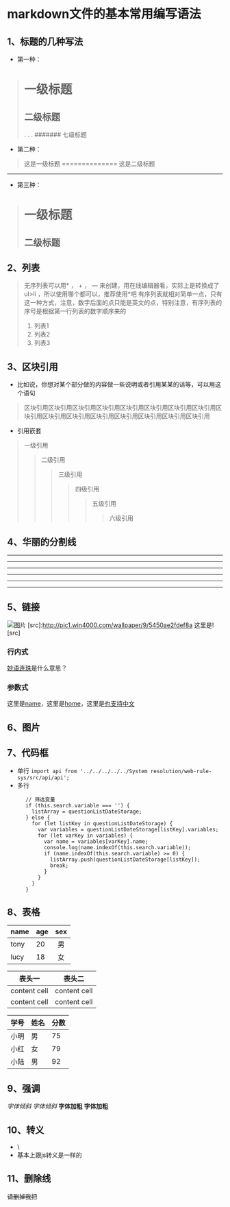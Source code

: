 # markdown文件的基本常用编写语法

## 1、标题的几种写法

* 第一种：
> # 一级标题
> ## 二级标题
>   .
>   .
>   .
> ####### 七级标题
* 第二种：
> 这是一级标题
==============
> 这是二级标题
-------------
* 第三种：
> # 一级标题 #
> ## 二级标题 ##

## 2、列表

> 无序列表可以用* ， + ， — 来创建，用在线编辑器看，实际上是转换成了ul>li ，所以使用哪个都可以，推荐使用*吧
> 有序列表就相对简单一点，只有这一种方式，注意，数字后面的点只能是英文的点，特别注意，有序列表的序号是根据第一行列表的数字顺序来的
> 1. 列表1
> 2. 列表2
> 3. 列表3

## 3、区块引用

* 比如说，你想对某个部分做的内容做一些说明或者引用某某的话等，可以用这个语句
> 区块引用区块引用区块引用区块引用区块引用区块引用区块引用区块引用区块引用区块引用区块引用区块引用区块引用区块引用区块引用区块引用
* 引用嵌套
> 一级引用
>> 二级引用
>>> 三级引用
>>>> 四级引用
>>>>> 五级引用
>>>>>> 六级引用

## 4、华丽的分割线

***
************
----------
- - - 
* * *
_ _ _

## 5、链接
![图片](http://pic1.win4000.com/wallpaper/9/5450ae2fdef8a)
[src]:http://pic1.win4000.com/wallpaper/9/5450ae2fdef8a
这里是![src]

### 行内式
[妙语连珠](http://wwww.baidu.com)是什么意思？
### 参数式
[name]:http://wwww.baidu.com/name "名称"
[home]:http://wwww.baidu.com/home "首页"
[也支持中文]:http://wwww.baidu.com/ "test"

这里是[name]，这里是[home]，这里是[也支持中文]

## 6、图片

## 7、代码框
* 单行
`import api from '../../../../../System resolution/web-rule-sys/src/api/api';`
* 多行
```可以写注释
      // 筛选变量
      if (this.search.variable === '') {
        listArray = questionListDateStorage;
      } else {
        for (let listKey in questionListDateStorage) {
          var variables = questionListDateStorage[listKey].variables;
          for (let varKey in variables) {
            var name = variables[varKey].name;
            console.log(name.indexOf(this.search.variable));
            if (name.indexOf(this.search.variable) >= 0) {
              listArray.push(questionListDateStorage[listKey]);
              break;
            }
          }
        }
      }
```
## 8、表格

| name | age | sex |
|:-----|:------|:------:|
| tony | 20 | 男 |
| lucy | 18 | 女 |

表头一 | 表头二
------ | -----
content cell | content cell
content cell | content cell

学号|姓名|分数
-|-|-
小明|男|75
小红|女|79
小陆|男|92|

## 9、强调
*字体倾斜*
_字体倾斜_
**字体加粗**
__字体加粗__

## 10、转义
* \\
* 基本上跟js转义是一样的

## 11、删除线
~~请删掉我把~~

